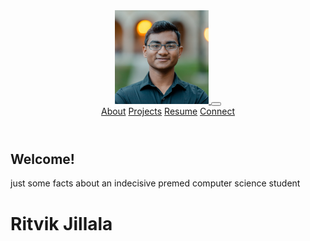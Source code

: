 <!DOCTYPE html>
<html lang = "en">
  <head>
	<meta charset = "utf-8">
	<meta http-equiv="X-UA-Compatible" content="IE=edge">
	<meta name="viewport" content = "width=device-width, initial-scale = 1">
	<title>Ritvik Jillala</title>
	<link rel="preconnect" href="https://fonts.gstatic.com">
	<link href="https://fonts.googleapis.com/css2?family=BioRhyme:wght@300;400;700&display=swap" rel="stylesheet">
	<link rel="stylesheet" href="css/bootstrap.min.css">
	<link rel="stylesheet" href="css/styles.css">
	<!--link to style sheet-->
  </head>
<body>
	<script src="js/jquery-3.5.1.min.js"></script>
	<script src="js/bootstrap.js"></script>
	<script src="js/script.js"></script>
	<header>
		<nav id = "header-nav" class="navbar navbar-expand-md">
			<div class="container-fluid">
				<a class="navbar-brand" href="home.html">
					<img src="images/profesh.jpeg" class = "rounded-circle" alt ="me" width = "150" height = "150"> 
				</a>
				<button class="navbar-toggler navbar-dark" type="button" data-bs-toggle="collapse" data-bs-target="#navbarNavAltMarkup" aria-controls="navbarNavAltMarkup" aria-expanded="false" aria-label="Toggle navigation">
			        <span class="navbar-toggler-icon"></span>
			    </button>
			    <div class="collapse navbar-collapse justify-content-end" id="navbarNavAltMarkup">
			      <div class="navbar-nav">
			        <a class="nav-link" href="about.html">About</a>
			        <a class="nav-link" href="projects.html">Projects</a>
			        <a class="nav-link" href="resume.html">Resume</a>
			        <a class="nav-link" href="connect.html">Connect</a>
			      </div>
			    </div>
			</div>
		</nav>
	</header>
	<div id = "overall">
		<div class=container-fluid>
			<h2>
				Welcome!
			</h2>
		</div>
		<div class=container-fluid id="main-description">
			just some facts about an indecisive premed computer science student
		</div>
		<div class=container-fluid>
			<h1 id="name">
				Ritvik Jillala
			</h1>
		</div>
	</div>
</body>
</html>